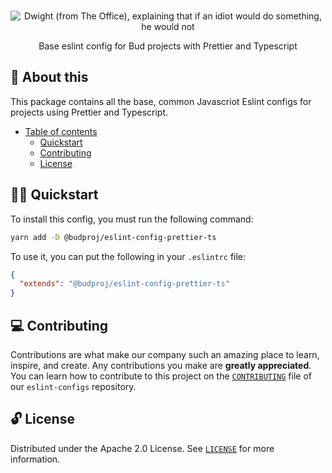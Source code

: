 <p align="center">
  <br>
   <img src="https://media.giphy.com/media/Cz1it5S65QGuA/giphy.gif" alt="Dwight (from The Office), explaining that if an idiot would do something, he would not" title="Eslint Config header's GIF" />
  <br>
</p>
<p align="center">
Base eslint config for Bud projects with Prettier and Typescript
</p>

## 📖 About this

This package contains all the base, common Javascriot Eslint configs for projects using Prettier and Typescript.

- [Table of contents](#)
  - [Quickstart](#-quickstart)
  - [Contributing](#-contributing)
  - [License](#-license)

## 🧙‍♂️ Quickstart

To install this config, you must run the following command:

```sh
yarn add -D @budproj/eslint-config-prettier-ts
```

To use it, you can put the following in your `.eslintrc` file:

```json
{
  "extends": "@budproj/eslint-config-prettier-ts"
}
```

## 💻 Contributing

Contributions are what make our company such an amazing place to learn, inspire, and create. Any contributions you make are **greatly appreciated**. You can learn how to contribute to this project on the [`CONTRIBUTING`](https://github.com/budproj/eslint-configs/blob/main/CONTRIBUTING.md) file of our `eslint-configs` repository.

## 🔓 License

Distributed under the Apache 2.0 License. See [`LICENSE`](LICENSE) for more information.
